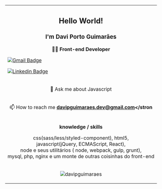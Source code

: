
<table align="center">
  <tbody>    
     <tr>
      <td>
        <h2 align="center">Hello World! </h2>
<h3 align="center">I'm Davi Porto Guimarães</h3>
<p align="center">👨‍💻  <strong>Front-end Developer</strong> </p>


[![Gmail Badge](https://img.shields.io/badge/-Gmail-c14438?style=flat-square&logo=Gmail&logoColor=white&link=mailto:davipguimaraes.dev@gmail.com)](mailto:davipguimaraes.dev@gmail.com)

[![Linkedin Badge](https://img.shields.io/badge/-LinkedIn-blue?style=flat-square&logo=Linkedin&logoColor=white&link=https://www.linkedin.com/in/davi-porto-guimar%C3%A3es-49004810b/)](https://www.linkedin.com/in/davi-porto-guimar%C3%A3es-49004810b/)
      </td>
    </tr>
     <tr>
      <td>
        <p align="center">💬 Ask me about Javascript</p>
      </td>
    </tr>
    <tr>
      <td colspan="3">
        <p align="center">📫 How to reach me <strong>davipguimaraes.dev@gmail.com</stron</p>
      </td>
    </tr>
    <tr>
      <td colspan="3">
      <p align="center">
            <strong align="center">knowledge / skills</strong>
          </p>
      <p align="center">
        css(sass/less/styled-component),
        html5,<br/>
        javascript(jQuery, ECMAScript, React),<br/>
        node e seus utilitários ( node, webpack, gulp, grunt), <br/>
        mysql, php, nginx e um monte de outras coisinhas do front-end
      </td>
    </tr>
    <tr>
      <td>
<p align="center"> <img src="https://github-readme-stats.vercel.app/api?username=davipguimaraes&show_icons=true&theme=flag-india" alt="davipguimaraes" />
      </td>
    </tr>
  </tbody>
</table>
</p>
